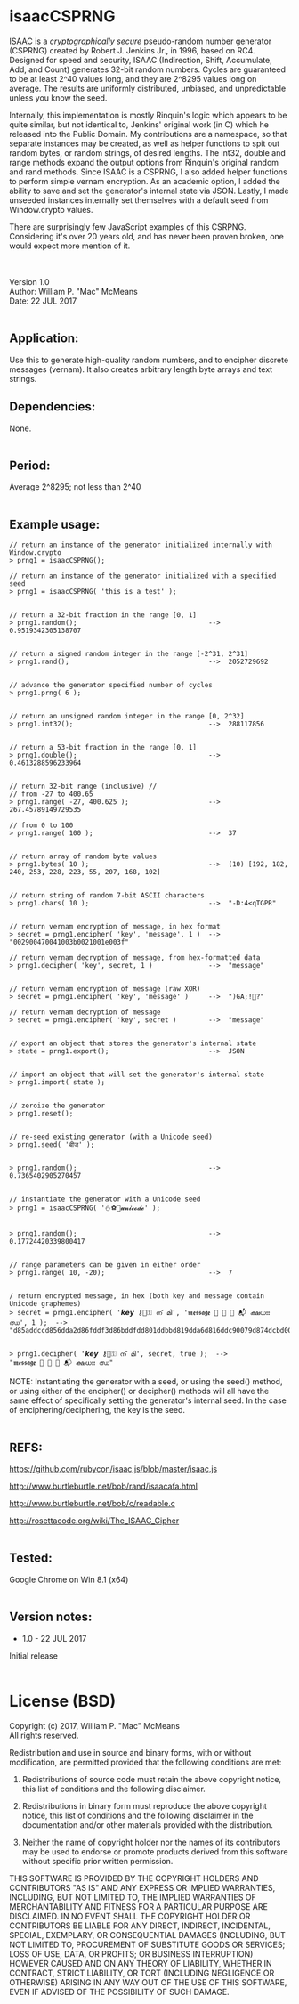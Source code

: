 # isaacCSPRNG
ISAAC is a *cryptographically secure* pseudo-random number generator (CSPRNG) created by Robert J.
Jenkins Jr., in 1996, based on RC4. Designed for speed and security, ISAAC (Indirection, Shift, 
Accumulate, Add, and Count) generates 32-bit random numbers. Cycles are guaranteed to be at least 2^40 
values long, and they are 2^8295 values long on average. The results are uniformly distributed, unbiased,
and unpredictable unless you know the seed.

Internally, this implementation is mostly Rinquin's logic which appears to be quite similar, but not identical to,
Jenkins' original work (in C) which he released into the Public Domain. My contributions are a
namespace, so that separate instances may be created, as well as helper functions to spit out random
bytes, or random strings, of desired lengths. The int32, double and range methods expand the output options
from Rinquin's original random and rand methods. Since ISAAC is a CSPRNG, I also added helper functions 
to perform simple vernam encryption. As an academic option, I added the ability to save and set the
generator's internal state via JSON. Lastly, I made unseeded instances internally set themselves with a default
seed from Window.crypto values.

There are surprisingly few JavaScript examples of this CSRPNG. Considering it's over 20 years old, and 
has never been proven broken, one would expect more mention of it.

<br>&nbsp;<br>
Version 1.0<br>
Author: William P. "Mac" McMeans<br>
Date: 22 JUL 2017
<br>&nbsp;<br>


## Application:
Use this to generate high-quality random numbers, and to encipher discrete messages (vernam). It also creates arbitrary
length byte arrays and text strings. 


## Dependencies:
None.
<br>&nbsp;<br>


## Period:
Average 2^8295; not less than 2^40
<br>&nbsp;<br>


## Example usage:

```
// return an instance of the generator initialized internally with Window.crypto
> prng1 = isaacCSPRNG();

// return an instance of the generator initialized with a specified seed
> prng1 = isaacCSPRNG( 'this is a test' );


// return a 32-bit fraction in the range [0, 1]
> prng1.random();                                 -->  0.9519342305138707


// return a signed random integer in the range [-2^31, 2^31]
> prng1.rand();                                   -->  2052729692


// advance the generator specified number of cycles
> prng1.prng( 6 );


// return an unsigned random integer in the range [0, 2^32]
> prng1.int32();                                  -->  288117856


// return a 53-bit fraction in the range [0, 1]
> prng1.double();                                 -->  0.4613288596233964


// return 32-bit range (inclusive) //
// from -27 to 400.65
> prng1.range( -27, 400.625 );                    -->  267.45789149729535

// from 0 to 100
> prng1.range( 100 );                             -->  37


// return array of random byte values
> prng1.bytes( 10 );                              -->  (10) [192, 182, 240, 253, 228, 223, 55, 207, 168, 102]


// return string of random 7-bit ASCII characters
> prng1.chars( 10 );                              -->  "-D:4<qTGPR"


// return vernam encryption of message, in hex format
> secret = prng1.encipher( 'key', 'message', 1 )  -->  "002900470041003b0021001e003f"

// return vernam decryption of message, from hex-formatted data
> prng1.decipher( 'key', secret, 1 )              -->  "message"


// return vernam encryption of message (raw XOR)
> secret = prng1.encipher( 'key', 'message' )     -->  ")GA;!?"

// return vernam decryption of message
> secret = prng1.encipher( 'key', secret )        -->  "message"


// export an object that stores the generator's internal state
> state = prng1.export();                         -->  JSON


// import an object that will set the generator's internal state
> prng1.import( state );


// zeroize the generator
> prng1.reset();


// re-seed existing generator (with a Unicode seed)
> prng1.seed( 'बीज' );


> prng1.random();                                 -->  0.7365402905270457


// instantiate the generator with a Unicode seed
> prng1 = isaacCSPRNG( '⛄⚽🙈𝓾𝓷𝓲𝓬𝓸𝓭𝓮' );


> prng1.random();                                 -->  0.17724420339800417


// range parameters can be given in either order
> prng1.range( 10, -20);                          -->  7


/ return encrypted message, in hex (both key and message contain Unicode graphemes)
> secret = prng1.encipher( '𝙠𝙚𝙮 ⚷🔑⚿ ന് മി', '𝖒𝖊𝖘𝖘𝖆𝖌𝖊 📧 📩 💌 📬 ക്ഷധഃഃ ഝ', 1 );  -->
"d85addccd856dda2d86fddf3d86bddfdd801ddbbd819dda6d816ddc90079d874dcbd0075d84adcbd0066d801dca20006d872dcbf00050d480d300d750d6b0d320d21006b0d24"


> prng1.decipher( '𝙠𝙚𝙮 ⚷🔑⚿ ന് മി', secret, true );  -->
"𝖒𝖊𝖘𝖘𝖆𝖌𝖊 📧 📩 💌 📬 ക്ഷധഃഃ ഝ"

```
NOTE: Instantiating the generator with a seed, or using the seed() method, or using either of the encipher() or decipher() methods will all have the same effect of specifically setting the generator's internal seed. In the case of enciphering/deciphering, the key is the seed.
<br>&nbsp;<br>


## REFS:
https://github.com/rubycon/isaac.js/blob/master/isaac.js

http://www.burtleburtle.net/bob/rand/isaacafa.html

http://www.burtleburtle.net/bob/c/readable.c

http://rosettacode.org/wiki/The_ISAAC_Cipher
<br>&nbsp;<br>


## Tested:
Google Chrome on Win 8.1 (x64)
<br>&nbsp;<br>

## Version notes:
* 1.0 - 22 JUL 2017

Initial release
<br>&nbsp;<br>

# License (BSD)
Copyright (c) 2017, William P. "Mac" McMeans<br>
All rights reserved.

Redistribution and use in source and binary forms, with or without modification, are permitted provided that the following conditions are met:

1. Redistributions of source code must retain the above copyright notice, this list of conditions and the following disclaimer.

2. Redistributions in binary form must reproduce the above copyright notice, this list of conditions and the following disclaimer in the documentation and/or other materials provided with the distribution.

3. Neither the name of copyright holder nor the names of its contributors may be used to endorse or promote products derived from this software without specific prior written permission.

THIS SOFTWARE IS PROVIDED BY THE COPYRIGHT HOLDERS AND CONTRIBUTORS "AS IS" AND ANY EXPRESS OR IMPLIED WARRANTIES, INCLUDING, BUT NOT LIMITED TO, THE IMPLIED WARRANTIES OF MERCHANTABILITY AND FITNESS FOR A PARTICULAR PURPOSE ARE DISCLAIMED. IN NO EVENT SHALL THE COPYRIGHT HOLDER OR CONTRIBUTORS BE LIABLE FOR ANY DIRECT, INDIRECT, INCIDENTAL, SPECIAL, EXEMPLARY, OR CONSEQUENTIAL DAMAGES (INCLUDING, BUT NOT LIMITED TO, PROCUREMENT OF SUBSTITUTE GOODS OR SERVICES; LOSS OF USE, DATA, OR PROFITS; OR BUSINESS INTERRUPTION) HOWEVER CAUSED AND ON ANY THEORY OF LIABILITY, WHETHER IN CONTRACT, STRICT LIABILITY, OR TORT (INCLUDING NEGLIGENCE OR OTHERWISE) ARISING IN ANY WAY OUT OF THE USE OF THIS SOFTWARE, EVEN IF ADVISED OF THE POSSIBILITY OF SUCH DAMAGE.
